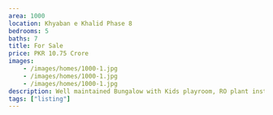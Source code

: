 ```yaml
---
area: 1000
location: Khyaban e Khalid Phase 8
bedrooms: 5
baths: 7
title: For Sale
price: PKR 10.75 Crore
images: 
    - /images/homes/1000-1.jpg
    - /images/homes/1000-1.jpg
    - /images/homes/1000-1.jpg
description: Well maintained Bungalow with Kids playroom, RO plant installed, 2 separate electric meters.
tags: ["listing"]
---
```


